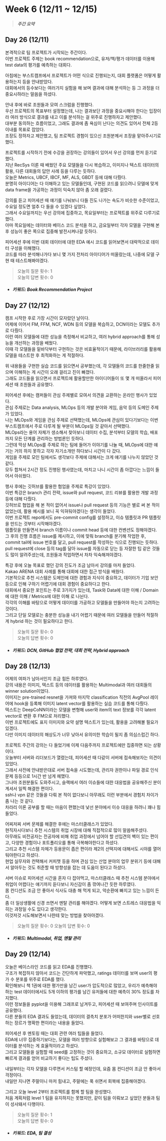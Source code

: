 Week 6 (12/11 ~ 12/15)
===
>  ##### 주간 요약
>  

Day 26 (12/11)
---
본격적으로 팀 프로젝트가 시작되는 주간이다.  
이번 프로젝트 주제는 book recommendation으로, 유저/책/평가 데이터를 이용해 test data의 평가를 예측하는 대회다.  

아침에는 부스트캠프에서 프로젝트가 어떤 식으로 진행되는지, 대회 플랫폼은 어떻게 활용하는지 등을 안내받았다.  
대회에서의 등수보다는 여러가지 실험을 해 보며 결과에 대해 분석하는 등 그 과정을 더 중요시하라는 말씀을 하셨다.  

안내 후에 바로 조원들과 모여 스크럼을 진행했다.  
우선 프로젝트의 목표부터 설정했는데, 나는 결과보단 과정을 중요시해야 한다는 입장이라 여러 방식으로 결과를 내고 이를 분석하는 걸 위주로 진행하자고 제안했다.  
대부분 동의하는 흐름이었고, 그래도 결과에 좀 욕심이 난다는 의견도 있어서 전체 2등 이내를 목표로 잡았다.  
조장도 정하자고 제안했고, 팀 프로젝트 경험이 있으신 조원분께서 조장을 맡아주시기로 했다.  

프로젝트를 시작하기 전에 수강을 권장하는 강의들이 있어서 우선 강의를 먼저 듣기로 했다.  
지난 RecSys 이론 때 배웠던 주요 모델들을 다시 복습하고, 이미지나 텍스트 데이터의 활용, 다른 대회들의 답안 사례 등을 다루는 듯하다.  
오늘은 Metrics, UBCF, IBCF, MF, ALS, GBDT 등에 대해 다뤘다.  
분명히 아이디어는 다 이해하고 있는 모델들인데, 구현된 코드를 읽으려니 모델에 맞게 data frame을 가공하는 과정이 익숙치 않아 좀 오래 걸렸다.  

강의를 듣고 피어세션 때 얘기를 나눠보니 다들 진도 나가는 속도가 비슷한 수준이었고, 수요일 정도면 얼추 다 들을 수 있겠다 싶었다.  
그래서 수요일까지는 우선 강의에 집중하고, 목요일부터는 프로젝트를 위주로 다루기로 했다.  
아마 목요일에는 데이터와 베이스 코드 분석을 하고, 금요일부터 각자 모델을 구현해 본 후 성능이 좋은 쪽으로 집중해 발전시켜나갈 듯하다.  

피어세션 후에 이번 대회 데이터에 대한 EDA 예시 코드를 읽어보면서 대략적으로 데이터 구성을 이해했다.  
코드를 따라 분석해나가다 보니 몇 가지 전처리 아이디어가 떠올랐는데, 나중에 모델 구현 때 테스트해봐야겠다.  

>  오늘의 질문 횟수: 1  
>  오늘의 답변 횟수: 0  

+ ##### 키워드: Book Recommendation Project

Day 27 (12/12)
---
캠프 시작한 후로 가장 시간이 모자랐던 날이다.  
어제에 이어서 FM, FFM, NCF, WDN 등의 모델을 복습하고, DCN이라는 모델도 추가로 다뤘다.  
이런 여러 모델들에 대한 성능을 측정해서 비교하고, 여러 hybrid approach를 통해 성능을 개선하는 과정을 배웠다.  
이때 각 모델들을 밑바닥부터 구현하는 것은 비효율적이기 때문에, 라이브러리를 활용해 모델을 테스트한 후 최적화하는 게 적절하다.  

위 내용들을 구현한 실습 코드를 읽으면서 공부했는데, 각 모델들의 코드를 한줄한줄 읽으며 이해하는 게 시간이 오래 걸리고 진이 빠졌다.  
그래도 코드들을 읽으면서 프로젝트에 활용할만한 아이디어들이 또 몇 개 떠올라서 피어세션 때 조원들과 공유했다.  

피어세션 후에는 캠퍼들이 관심 주제별로 모여서 의견을 교환하는 온라인 행사가 있었다.  
관심 주제로는 Data analysis, MLOps 등의 개발 분야와 게임, 음악 등의 도메인 주제가 있었다.  
나는 MLOps와 게임을 관심 주제로 선택했는데, MLOps에 관심이 있다기보다는 이번 부스트캠프에서 주로 다루게 될 부분이 MLOps일 것 같아서 선택했다.  
MLOps라는 용어 자체가 생소해서 찾아보니 데이터 수집, 분석부터 모델의 학습, 배포까지 모든 단계를 관리하는 방법론인 듯하다.  
그런데 막상 MLOps를 주제로 하는 팀에 들어가 이야기를 나눌 때, MLOps에 대한 얘기는 거의 하지 못하고 각자 자기소개만 하다보니 시간이 다 갔다.  
게임을 주제로 모인 팀에서도 생각보다 주제에 대해서는 크게 얘기를 나누지 않았던 것 같다.  
모두 합쳐서 2시간 정도 진행된 행사였는데, 마치고 나니 시간이 좀 아깝다는 느낌이 들어서 아쉬웠다.  

행사 후에는 깃허브를 활용한 협업을 주제로 특강이 있었다.  
이번 특강은 branch 관리 전략, issue와 pull request, 코드 리뷰를 활용한 개발 과정 등에 대해 다뤘다.  
깃허브로 협업을 해 본 적이 없어서 issue나 pull request 등의 기능은 별로 써 본 적이 없었는데, 활용 예시를 보니 꼭 익혀둬야겠다는 생각이 들었다.  
이번 프로젝트 repo에서도 pre-commit config를 설정하고, 이슈 템플릿과 PR 템플릿을 만드는 것부터 시작해야겠다.  
템플릿을 만들면서 branch 이름이나 commit head 등에 대한 컨벤션도 정해야겠다.  
그 후의 진행 흐름은 issue를 제시하고, 이에 맞춰 branch를 분기해 작업한 후, commit tail에 issue 번호를 달고, pull request를 작성하는 식으로 진행되는 듯하다.  
pull request에 close 등의 tag를 달아 issue를 자동으로 닫는 등 자잘한 팁 같은 것들도 많이 알려주셨는데, 조원들과 작업하면서 차차 익숙해져야겠다.  

특강 후에 오늘 목표로 했던 강의 진도가 조금 남아서 강의를 마저 들었다.  
Kakao ARENA 대회 사례를 통해 대회에 대한 접근 방식을 배웠다.  
기본적으로 추천 시스템은 도메인에 대한 경험과 지식이 중요하고, 데이터가 기업 보안 등으로 인해 구하기 어렵기에 대회 경험이 중요하다고 한다.  
대회에서 중요한 포인트는 주로 3가지가 있는데, Task와 Data에 대한 이해 / Domain에 대한 이해 / Metrics에 대한 이해 로 나뉜다.  
각각의 이해를 바탕으로 어떻게 데이터를 가공하고 모델들을 만들어야 하는지 고려하는 것이다.  
그리고 단일 모델로는 충분한 성능을 내기 어렵기 때문에 여러 모델들을 만들어 적절하게 hybrid 하는 것이 필요하다고 한다.  

>  오늘의 질문 횟수: 0  
>  오늘의 답변 횟수: 0  

+ ##### 키워드: DCN, GitHub 협업 전략, 대회 전략, Hybrid approach

Day 28 (12/13)
---
어제의 여파가 남아서인지 조금 힘든 하루였다.  
강의 내용은 이미지, 텍스트 등의 데이터를 활용하는 Multimodal과 여러 대회들의 winner solution이었다.  
이미지는 pre-trained resnet을 가져와 마지막 classification 직전의 AvgPool 레이어에 hook을 등록해 이미지 latent vector를 활용하는 실습 코드를 통해 다뤘다.  
텍스트는 DeepCoNN이라는 모델을 변형해 user와 item의 text 정보를 각각 latent vector로 변환 후 FM으로 처리했다.  
이번 프로젝트에도 표지 이미지와 요약 설명 텍스트가 있는데, 활용을 고려해볼 필요가 있겠다.  
다만 이미지 데이터의 해상도가 너무 낮아서 유의미한 학습이 될지 좀 의심스럽긴 하다.  

프로젝트 주간의 강의는 다 들었기에 이제 다음주까지 프로젝트에만 집중하면 되는 상황이다.  
오늘부터 서버와 리더보드가 열렸는데, 피어세션 때 다같이 서버에 접속해보자는 의견이 있었다.  
그래서 사전에 안내받은대로 서버 접속을 시도했는데, 관리자 권한이나 파일 경로 인식 문제 등등으로 1시간 반 넘게 헤맸다.  
그나마 조원분들도 도와주시고, 슬랙에서 여러 이슈들에 대한 대응법을 공유해주신 분이 계셔서 일찍 해결한 편이다.  
ssh나 vpn 같은 것들을 다뤄 본 적이 없다보니 아무래도 이런 부분에서 경험치 차이가 좀 나는 것 같다.  
차라리 이론 공부를 할 때는 마음이 편했는데 낯선 분야에서 이슈 대응을 하려니 꽤나 힘들었다.  

어찌저찌 서버 문제를 해결한 후에는 마스터클래스가 있었다.  
현직자시다보니 추천 시스템의 취업 시장에 대해 직접적으로 많이 말씀해주셨다.  
아무래도 비전공자는 전공자에 비해 취업 과정에서 넘어야 할 선입견의 벽이 있는 편이고, 다양한 경험이나 포트폴리오를 통해 극복해야한다고 하셨다.  
그리고 추천 시스템 자체가 등용문이 좁은 편이라 제2의 선택지에 대해서도 시야를 열어둬야한다고 하셨다.  
현업 실무자와 컨택해서 커피챗 등을 하며 관심 있는 산업 분야의 업무 분위기 등에 대해서 알아두는 것도 취준할 때 방향성을 잡는 데 도움이 된다고 하셨다.  

서버 이슈로 피어세션 시간을 혼자 다 잡아먹고, 마스터클래스 때 추천 시스템 분야에서 취업이 어렵다는 얘기까지 듣다보니 자신감이 좀 깎여나간 듯한 하루였다.  
몸 컨디션도 조금 안 좋아서 식사도 대충 해 먹게 되고, 악순환에 빠지고 있는 느낌이 든다.  
좀 더 일상생활에 신경 쓰면서 멘탈 관리를 해야겠다. 어떻게 보면 스트레스 대응법을 익히는 과정일 수도 있다고 생각한다.  
이것저것 시도해보면서 나한테 맞는 방법을 찾아야겠다.  

>  오늘의 질문 횟수: 0
>  오늘의 답변 횟수: 0

+ ##### 키워드: Multimodal, 취업, 멘탈 관리

Day 29 (12/14)
---
오늘은 베이스라인 코드를 읽고 EDA를 진행했다.  
구조가 복잡하지 않아서 코드는 간단하게 파악했고, ratings 데이터를 보며 user의 평가 수 분포를 위주로 EDA를 했다.  
확인해보니 책 1권에 대한 평가만을 남긴 user가 압도적으로 많았고, 우리가 예측해야 하는 test 데이터에서도 5개 이하의 평가를 남긴 유저들에 대한 예측이 30% 정도를 차지했다.  
이런 정보들을 pyplot을 이용해 그래프로 남겨두고, 피어세션 때 보여주며 인사이트를 공유했다.  
다른 분들의 EDA 결과도 들었는데, 데이터의 결측치 분포가 어떠한지와 user별로 선호하는 장르가 명확한 편이라는 내용을 들었다.  

피어세션 후 멘토링 때는 대회 관련 여러 팁들을 들었다.  
EDA에 너무 집중하기보다는, 모델을 여러 방향으로 실험해보고 그 결과를 바탕으로 데이터를 분석하는 게 효율적이라고 하셨다.  
그리고 모델들을 실험할 때 seed를 고정하는 것이 중요하고, 소규모 데이터로 실험하면 빠르게 결과를 얻어 비교하기 좋다는 팁도 주셨다.  

내일부터는 각자 모델을 다루면서 커스텀 할 예정인데, 요즘 몸 컨디션이 조금 안 좋아서 걱정이다.  
내일만 지나면 주말이니 마저 힘내고, 주말에는 푹 쉬면서 회복에 집중해야겠다.  

그리고 오늘 level 2부터 프로젝트를 함께 할 팀을 완성했다.  
처음 계획처럼 level 1 팀을 유지하지는 못했지만, 같이 팀을 이뤄보고 싶었던 분들과 팀이 성사돼서 다행이다.  

>  오늘의 질문 횟수: 1  
>  오늘의 답변 횟수: 0  

+ ##### 키워드: EDA, 팀 결성
